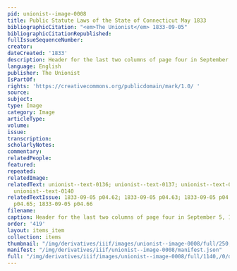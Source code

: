 ```yaml
---
pid: unionist--image-0008
title: Public Statute Laws of the State of Connecticut May 1833
bibliographicCitation: "<em>The Unionist</em> 1833-09-05"
bibliographicCitationRepublished: 
fullIssueSequenceNumber: 
creator: 
dateCreated: '1833'
description: Header for the last two columns of page four in September 5, 1833 issue
language: English
publisher: The Unionist
IsPartOf: 
rights: 'https://creativecommons.org/publicdomain/mark/1.0/ '
source: 
subject: 
type: Image
category: Image
articleType: 
volume: 
issue: 
transcription: 
scholarlyNotes: 
commentary: 
relatedPeople: 
featured: 
repeated: 
relatedImage: 
relatedText: unionist--text-0136; unionist--text-0137; unionist--text-0138; unionist--text-0139;
  unionist--text-0140
relatedTextIssue: 1833-09-05 p04.62; 1833-09-05 p04.63; 1833-09-05 p04.64; 1833-09-05
  p04.65; 1833-09-05 p04.66
filename: 
caption: Header for the last two columns of page four in September 5, 1833 issue
order: '419'
layout: items_item
collection: items
thumbnail: "/img/derivatives/iiif/images/unionist--image-0008/full/250,/0/default.jpg"
manifest: "/img/derivatives/iiif/unionist--image-0008/manifest.json"
full: "/img/derivatives/iiif/images/unionist--image-0008/full/1140,/0/default.jpg"
---
```

